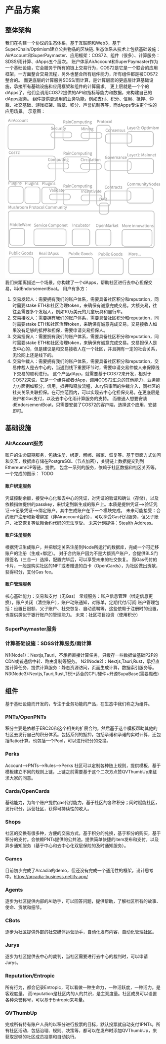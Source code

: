 # 产品方案
## 整体架构
我们在构建一个协议的生态体系，基于互联网和Web3，基于SuperChain/Optimism建立公共物品的区块链.
生态体系从技术上包括基础设施：AirAccount和SuperPaymaster、应用框架：COS72、组件（很多）、计算服务：SDSS/雨计算、dApps五个层次。
账户体系AirAccount和SuperPaymaster作为一个基础设施，它会服务于所有的链上交易行为，COS72是它是一个联合的应用框架，一方面整合交易流程，另外也整合所有组件能力，所有组件都是被COS72整合的。
而更底层的计算服务SDSS/雨计算，是计算层面的更底层计算基础设施，承接所有基础设施和应用框架和组件的计算需求。
更上层就是一个个的dApps了，他们会调用COS72提供的API和指标等能力和数据，来构建自己的dApps服务。
组件提供更通用的业务功能，例如支付、积分、信用、抵押、仲裁、社交基础、游戏框架、徽章、积分、声誉机制等等，而dApps专注更个性的应用场景。
示意图：
![](https://raw.githubusercontent.com/jhfnetboy/MarkDownImg/main/img/202503211443850.png)
我们来距离描述一个场景，你构建了一个dApps，帮助社区进行去中心担保交易，叫dEndorsementBoat。
用户有多方：
1. 交易发起人：需要拥有我们的账户体系，需要具备社区积分和reputation，同时需要stake ETH和社区治理token，来确保有诚意完成交易。大额交易，往往会需要多个发起人，例如10万美元的儿童玩具和自行车。
2. 交易接收人：需要拥有我们的账户体系，需要具备社区积分和reputation，同时需要stake ETH和社区治理token，来确保有诚意完成交易。交易接收人如果没有足够的抵押和担保，需要申请交易担保人。
3. 交易担保人：需要拥有我们的账户体系，需要具备社区积分和reputation，同时需要stake ETH和社区治理token，来确保有诚意完成交易。交易担保人是去中心的，但是建议是和交易接收人在一个社区，并且拥有一定的社会关系，无论网上还是线下的。
4. 交易仲裁人：需要拥有我们的账户体系，需要具备社区积分和reputation，交易仲裁人是去中心的，当遇到线下重要环节时，需要申请交易仲裁人来保障线下交易的顺利进行。
这个产品dApp，就需要基于COS72来开发，相对于COS72来说，它是一个组件或者dApp，调用COS72汇总的其他能力，业务能力方面例如积分，信用，抵押和释放流程，Jury陪审团的仲裁介入，同社区的社交关系关联担保。在可控范围内，可以实现去中心化担保交易。在更底层是账户和Gas支付，以及去中心化雨计算服务的支持。
而普通人想要安装dEndorsementBoat，只需要安装了COS72的客户端，选择这个应用，安装即可。
## 基础设施
### AirAccount服务
账户的生命周期服务，包括注册、绑定、解绑、搬家、恢复等。基于页面方式访问和交互，数据库存储在PostgreSQL（节点加密），关键链上数据提交到到Ethereum/OP等链，提供。
包含一系列的服务，依赖于社区数据和社区关系等。
一个完成的图示：
TODO

#### 账户绑定服务
凭证控制余额，接受中心化和去中心的凭证，对凭证的验证和确认（存储），以及依赖指纹提供的passkey，来绑定到新生成的账户上。本质是提供凭证-->验证凭证-->记录凭证-->绑定账户。其中生成账户在下一个模块完成。
未来可能接受：合约账户注册和新增绑定（非Airaccount合约），可以享受Gas代付服务，但父子账户、社交恢复等依赖合约代码的无法享受。
未来计划提供：Stealth Address。
#### 账户注册服务
根据凭证生成账户，并把绑定关系注册到Node所运行的数据库，完成一个可迁移账户的注册（生成+绑定）。
对于合约账户因为不是大额资产账户，会提供BLS门限签名（三合一）选择，配置完毕后，可以享受未来的社交恢复。
而Gas代付的卡片，一般是购买社区的NFT或者赠送的白卡（OpenCards），为社区做出贡献，获得积分，支付Gas fee。
#### 账户管理服务
核心基础能力：交易和支付（无Gas）
常规服务：账户信息管理（绑定信息更换），账户关闭（清空账户），账户动账通知，对账单，定期代付/订阅
账户管理包括：设置日限额、父子账户、社交恢复、自动遗嘱等，这些依赖于注册时的设置，也提供类似于银行账户的管理能力。
未来：社区项目投资（使用积分）
### SuperPaymaster服务
### 计算基础设施：SDSS计算服务/雨计算  
N1(Node1)：Nextjs,Tauri，不承担直接计算任务，只缓存一些数据做基础P2P的CDN或者通信中转、路由复制等服务。
N2(Node2)：Nextjs,Tauri,Rust，承担直接计算任务，提供计算服务：静态资源访问，页面生成计算，数据索引服务等。
N3(Node3):Nextjs,Tauri,Rust,TEE+适合的CPU硬件+开源SupaBase(需要魔改)
## 组件
基于基础设施而开发的，专注于业务功能的产品，在生态中我们称之为组件。
### PNTs/OpenPNTs
积分主要是依赖于ERC20和这个相关的扩展合约，然后基于这个模板帮助其他的社区去发行自己的积分体系。包括系列的抵押，包括承诺和承诺的实时计算，还包括Ratio计算。也包括一个Pool，可以进行积分的兑换。
### Perks
Account-->PNTs-->Rules-->Perks
社区可以定制各种链上规则，提供模板，基于模板建立不同的规则上链，上链之前需要基于这个二次方点赞QVThumbUp来征求大家的同意。
### Cards/OpenCards
基础能力，为每个账户提供gas代付能力，基于社区的各种积分；同时赋能社区，发行积分，运营社区，获得可持续性的收入。
### Shops
社区的交换有很多种，方便的交易方式，基于积分的兑换，基于积分的购买，基于积分的支付。会依赖PNTs提供的公共池。提供简单快捷的item发布和支付，以及异步通知服务（基于中心和去中心化双层保险的及时通知服务）。
### Games
目前初步完成了Arcadia的demo，但还没有完成一个通用性的框架，设计思考中。https://arcadia-business.netlify.app/
### Agents
逐步为社区提供内部的AI助手，可以回答问题，提供帮助，了解社区所有的故事、使命、贡献和细节。
### CBots
逐步为社区提供外部的社交媒体运营助手，自动化发布内容，自动化管理社区。
### Jurys
逐步为社区提供去中心的裁判，当社区需要进行去中心的裁判时，可以申请 Jurys。
### Reputation/Entropic
所有行为，都会记录Entropic，可以看做一种生命力，一种活跃度，一种活力。是客观度量。
而reputation是社区内的人的共识，是主观度量。社区成员可以设置各种荣誉称号，可以基于Entropic来考量。
### QVThumbUp
完成所有持有账户人员的以积分进行投票的目标，默认投票就自动支付1PNTs。所有社区活动，包括治理、规则、决策等，都可以在发布时添加QVThumbUp，来获取足够的社区成员投票和自动执行。



